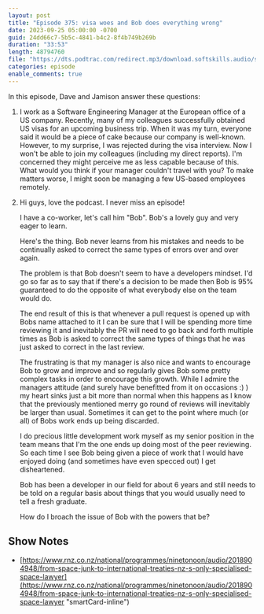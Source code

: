 ```yaml
---
layout: post
title: "Episode 375: visa woes and Bob does everything wrong"
date: 2023-09-25 05:00:00 -0700
guid: 24dd66c7-5b5c-4841-b4c2-8f4b749b269b
duration: "33:53"
length: 48794760
file: "https://dts.podtrac.com/redirect.mp3/download.softskills.audio/sse-375.mp3"
categories: episode
enable_comments: true
---
```


In this episode, Dave and Jamison answer these questions:

1. I work as a Software Engineering Manager at the European office of a US company. Recently, many of my colleagues successfully obtained US visas for an upcoming business trip. When it was my turn, everyone said it would be a piece of cake because our company is well-known. However, to my surprise, I was rejected during the visa interview. Now I won't be able to join my colleagues (including my direct reports). I'm concerned they might perceive me as less capable because of this. What would you think if your manager couldn't travel with you? To make matters worse, I might soon be managing a few US-based employees remotely.

2. Hi guys, love the podcast. I never miss an episode!
   
   I have a co-worker, let's call him "Bob". Bob's a lovely guy and very eager to learn.
   
   Here's the thing. Bob never learns from his mistakes and needs to be continually asked to correct the same types of errors over and over again.
   
   The problem is that Bob doesn't seem to have a developers mindset. I'd go so far as to say that if there's a decision to be made then Bob is 95% guaranteed to do the opposite of what everybody else on the team would do.
   
   The end result of this is that whenever a pull request is opened up with Bobs name attached to it I can be sure that I will be spending more time reviewing it and inevitably the PR will need to go back and forth multiple times as Bob is asked to correct the same types of things that he was just asked to correct in the last review.
   
   The frustrating is that my manager is also nice and wants to encourage Bob to grow and improve and so regularly gives Bob some pretty complex tasks in order to encourage this growth. While I admire the managers attitude (and surely have benefitted from it on occasions :) ) my heart sinks just a bit more than normal when this happens as I know that the previously mentioned merry go round of reviews will inevitably be larger than usual. Sometimes it can get to the point where much (or all) of Bobs work ends up being discarded.
   
   I do precious little development work myself as my senior position in the team means that I'm the one ends up doing most of the peer reviewing. So each time I see Bob being given a piece of work that I would have enjoyed doing (and sometimes have even specced out) I get disheartened.
   
   Bob has been a developer in our field for about 6 years and still needs to be told on a regular basis about things that you would usually need to tell a fresh graduate.
   
   How do I broach the issue of Bob with the powers that be?

## Show Notes
- [https://www.rnz.co.nz/national/programmes/ninetonoon/audio/2018904948/from-space-junk-to-international-treaties-nz-s-only-specialised-space-lawyer](https://www.rnz.co.nz/national/programmes/ninetonoon/audio/2018904948/from-space-junk-to-international-treaties-nz-s-only-specialised-space-lawyer "smartCard-inline")
